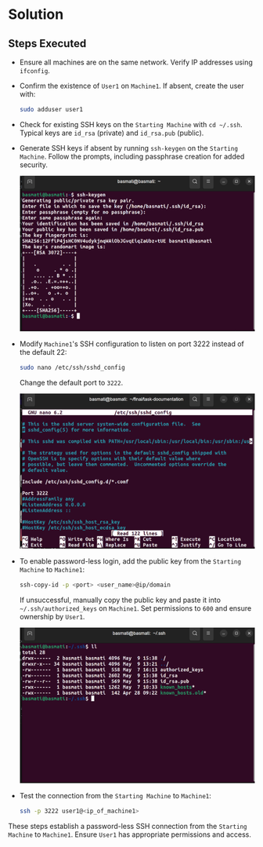 # Solution

## Steps Executed

- Ensure all machines are on the same network. Verify IP addresses using `ifconfig`.
- Confirm the existence of `User1` on `Machine1`. If absent, create the user with:
  
  ```bash
  sudo adduser user1
  ```

- Check for existing SSH keys on the `Starting Machine` with `cd ~/.ssh`. Typical keys are `id_rsa` (private) and `id_rsa.pub` (public).
- Generate SSH keys if absent by running `ssh-keygen` on the `Starting Machine`. Follow the prompts, including passphrase creation for added security.

  ![SSH Key generation](/images/keygen.png)
  
- Modify `Machine1`'s SSH configuration to listen on port 3222 instead of the default 22:
  
  ```bash
  sudo nano /etc/ssh/sshd_config
  ```
  
  Change the default port to `3222`.
  
  ![SSH Configuration](/images/port.png)

- To enable password-less login, add the public key from the `Starting Machine` to `Machine1`:

  ```bash
  ssh-copy-id -p <port> <user_name>@ip/domain
  ```

  If unsuccessful, manually copy the public key and paste it into `~/.ssh/authorized_keys` on `Machine1`. Set permissions to `600` and ensure ownership by `User1`.

  ![Creation of authorized_files](/images/authkey.png)

- Test the connection from the `Starting Machine` to `Machine1`:

  ```bash
  ssh -p 3222 user1@<ip_of_machine1>
  ```

These steps establish a password-less SSH connection from the `Starting Machine` to `Machine1`. Ensure `User1` has appropriate permissions and access.

